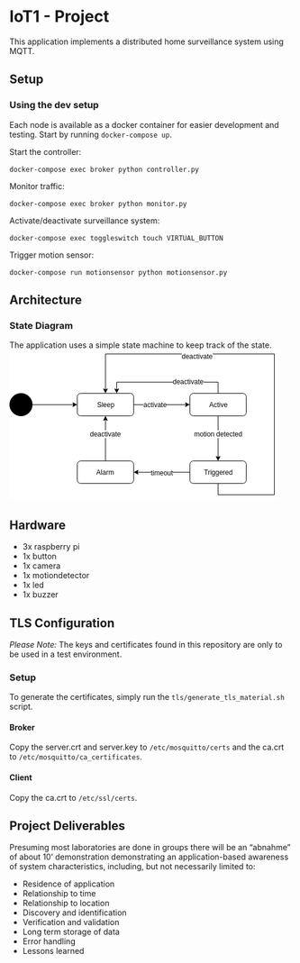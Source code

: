 # IoT1 - Project

This application implements a distributed home surveillance system using MQTT. 

## Setup

### Using the dev setup

Each node is available as a docker container for easier development and testing. Start by running `docker-compose up`.

Start the controller:
```
docker-compose exec broker python controller.py 
```

Monitor traffic:
```
docker-compose exec broker python monitor.py 
```

Activate/deactivate surveillance system:
```
docker-compose exec toggleswitch touch VIRTUAL_BUTTON 
```

Trigger motion sensor:
```
docker-compose run motionsensor python motionsensor.py 
```

## Architecture

### State Diagram

The application uses a simple state machine to keep track of the state.
![state diagram](docs/images/statediagram.png)

## Hardware

* 3x raspberry pi
* 1x button
* 1x camera
* 1x motiondetector
* 1x led
* 1x buzzer

## TLS Configuration

*Please Note:* The keys and certificates found in this repository are only to be used in a test environment. 

### Setup

To generate the certificates, simply run the `tls/generate_tls_material.sh` script. 

#### Broker

Copy the server.crt and server.key to `/etc/mosquitto/certs` and the ca.crt to `/etc/mosquitto/ca_certificates`.

#### Client

Copy the ca.crt to `/etc/ssl/certs`.

## Project Deliverables

Presuming most laboratories are done in groups there will be an “abnahme” of about 10’ demonstration demonstrating an application-based awareness of system characteristics, including, but not necessarily limited to:

* Residence of application
* Relationship to time
* Relationship to location
* Discovery and identification
* Verification and validation
* Long term storage of data
* Error handling
* Lessons learned 
